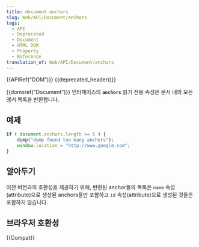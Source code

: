 ```yaml
---
title: document.anchors
slug: Web/API/Document/anchors
tags:
  - API
  - Deprecated
  - Document
  - HTML DOM
  - Property
  - Reference
translation_of: Web/API/Document/anchors
---
```

{{APIRef("DOM")}} {{deprecated_header()}}

{{domxref("Document")}} 인터페이스의 **`anchors`** 읽기 전용 속성은 문서 내의 모든 앵커 목록을 반환합니다.

## 예제

```js
if ( document.anchors.length >= 5 ) {
    dump("dump found too many anchors");
    window.location = "http://www.google.com";
}
```

## 알아두기

이전 버전과의 호환성을 제공하기 위해, 반환된 anchor들의 목록은 `name` 속성(attribute)으로 생성된 anchors들만 포함하고 `id` 속성(attribute)으로 생성된 것들은 포함하지 않습니다.

## 브라우저 호환성

{{Compat}}
